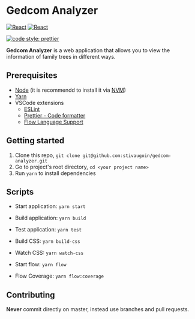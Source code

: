 # Gedcom Analyzer

[![React](https://img.shields.io/badge/React-v16.2.0-blue.svg)](https://facebook.github.io/react-native/)
[![React](https://img.shields.io/badge/React%20Router-v4.2.2-blue.svg)](https://facebook.github.io/react-native/)

[![code style: prettier](https://img.shields.io/badge/code_style-prettier-ff69b4.svg?style=flat-square)](https://github.com/prettier/prettier)

**Gedcom Analyzer** is a web application that allows you to view the information of family trees in different ways.

## Prerequisites

* [Node](https://nodejs.org) (it is recommendd to install it via [NVM](https://github.com/creationix/nvm))
* [Yarn](https://yarnpkg.com/)
* VSCode extensions
  * [ESLint](https://marketplace.visualstudio.com/items?itemName=dbaeumer.vscode-eslint)
  * [Prettier - Code formatter](https://marketplace.visualstudio.com/items?itemName=esbenp.prettier-vscode)
  * [Flow Language Support](https://marketplace.visualstudio.com/items?itemName=flowtype.flow-for-vscode)

## Getting started

1. Clone this repo, `git clone git@github.com:stivaugoin/gedcom-analyzer.git`
2. Go to project's root directory, `cd <your project name>`
3. Run `yarn` to install dependencies

## Scripts

* Start application: `yarn start`
* Build application: `yarn build`
* Test application: `yarn test`

* Build CSS: `yarn build-css`
* Watch CSS: `yarn watch-css`

* Start flow: `yarn flow`
* Flow Coverage: `yarn flow:coverage`

## Contributing

**Never** commit directly on master, instead use branches and pull requests.
